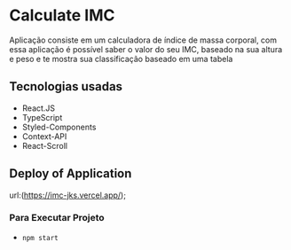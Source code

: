 #  Calculate IMC

Aplicação consiste em um calculadora de índice de massa corporal,
com essa aplicação é possível saber o valor do seu IMC, baseado na sua 
altura e peso e te mostra sua classificação baseado em uma tabela

## Tecnologias usadas
- React.JS
- TypeScript
- Styled-Components
- Context-API
- React-Scroll

## Deploy of Application
url:(https://imc-jks.vercel.app/);

### Para Executar Projeto
- `npm start`

